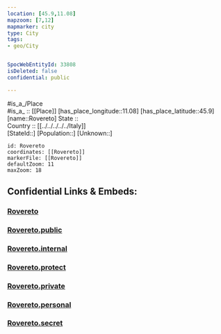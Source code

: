 ```yaml
---
location: [45.9,11.08] 
mapzoom: [7,12] 
mapmarker: city 
type: City
tags:
- geo/City


SpocWebEntityId: 33808
isDeleted: false
confidential: public

---
```

#is_a_/Place  
#is_a_ :: [[Place]] 
[has_place_longitude::11.08] 
[has_place_latitude::45.9] 
[name::Rovereto] 
State ::  
Country :: [[../../../../../Italy]]  
[StateId::] 
[Population::] 
[Unknown::] 


```leaflet
id: Rovereto
coordinates: [[Rovereto]] 
markerFile: [[Rovereto]] 
defaultZoom: 11 
maxZoom: 18
```


## Confidential Links & Embeds: 

### [Rovereto](/_Standards/Earth/Continent/Europe/Europe~South/Italy/regions~Italy/Trentino/Trento.Province/City/Rovereto.md) 

### [Rovereto.public](/_public/Earth/Continent/Europe/Europe~South/Italy/regions~Italy/Trentino/Trento.Province/City/Rovereto.public.md) 

### [Rovereto.internal](/_internal/Earth/Continent/Europe/Europe~South/Italy/regions~Italy/Trentino/Trento.Province/City/Rovereto.internal.md) 

### [Rovereto.protect](/_protect/Earth/Continent/Europe/Europe~South/Italy/regions~Italy/Trentino/Trento.Province/City/Rovereto.protect.md) 

### [Rovereto.private](/_private/Earth/Continent/Europe/Europe~South/Italy/regions~Italy/Trentino/Trento.Province/City/Rovereto.private.md) 

### [Rovereto.personal](/_personal/Earth/Continent/Europe/Europe~South/Italy/regions~Italy/Trentino/Trento.Province/City/Rovereto.personal.md) 

### [Rovereto.secret](/_secret/Earth/Continent/Europe/Europe~South/Italy/regions~Italy/Trentino/Trento.Province/City/Rovereto.secret.md)

